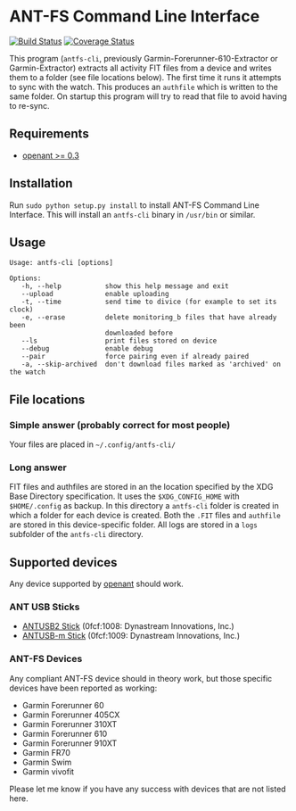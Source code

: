 ANT-FS Command Line Interface
=============================

[![Build Status](https://img.shields.io/travis/Tigge/antfs-cli.svg?style=flat)](http://travis-ci.org/Tigge/antfs-cli)
[![Coverage Status](http://img.shields.io/coveralls/Tigge/antfs-cli.svg?style=flat)](https://coveralls.io/r/Tigge/antfs-cli)

This program (`antfs-cli`, previously Garmin-Forerunner-610-Extractor or
Garmin-Extractor) extracts all activity FIT files from a device and writes
them to a folder (see file locations below). The first time it runs it
attempts to sync with the watch. This produces an `authfile` which is written
to the same folder. On startup this program will try to read that file to
avoid having to re-sync.

Requirements
------------

- [openant >= 0.3](https://github.com/Tigge/openant)

Installation
------------

Run `sudo python setup.py install` to install ANT-FS Command Line Interface. This
will install an `antfs-cli` binary in `/usr/bin` or similar.


Usage
-----

    Usage: antfs-cli [options]

    Options:
       -h, --help           show this help message and exit
       --upload             enable uploading
       -t, --time           send time to divice (for example to set its clock)
       -e, --erase          delete monitoring_b files that have already been
                            downloaded before
       --ls                 print files stored on device
       --debug              enable debug
       --pair               force pairing even if already paired
       -a, --skip-archived  don't download files marked as 'archived' on the watch


File locations
--------------

### Simple answer (probably correct for most people)

Your files are placed in `~/.config/antfs-cli/`

### Long answer

FIT files and authfiles are stored in an the location specified by the XDG
Base Directory specification. It uses the `$XDG_CONFIG_HOME` with
`$HOME/.config` as backup. In this directory a `antfs-cli` folder is created
in which a folder for each device is created. Both the `.FIT` files and
`authfile` are stored in this device-specific folder. All logs are stored
in a `logs` subfolder of the `antfs-cli` directory.

Supported devices
-----------------

Any device supported by [openant](https://github.com/Tigge/openant) should work.

### ANT USB Sticks

 - [ANTUSB2 Stick](http://www.thisisant.com/developer/components/antusb2/)
 (0fcf:1008: Dynastream Innovations, Inc.)
 - [ANTUSB-m Stick](http://www.thisisant.com/developer/components/antusb-m/)
 (0fcf:1009: Dynastream Innovations, Inc.)

### ANT-FS Devices

Any compliant ANT-FS device should in theory work, but those specific devices
have been reported as working:

 - Garmin Forerunner 60
 - Garmin Forerunner 405CX
 - Garmin Forerunner 310XT
 - Garmin Forerunner 610
 - Garmin Forerunner 910XT
 - Garmin FR70
 - Garmin Swim
 - Garmin vivofit

Please let me know if you have any success with devices that are not listed here.
